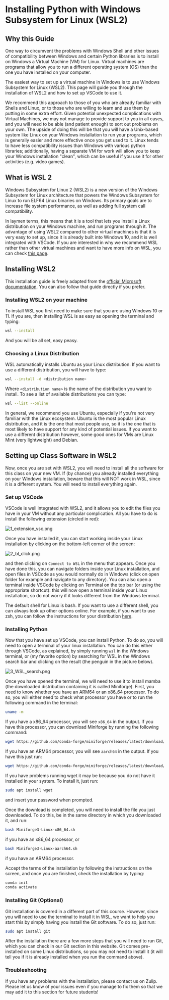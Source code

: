 # Installing Python with Windows Subsystem for Linux (WSL2)

## Why this Guide

One way to circumvent the problems with Windows Shell and other issues of compatibility
between Windows and certain Python libraries is to install on Windows a Virtual Machine (VM) for Linux.
Virtual machines are programs that allow you to run a different operating system (OS)
than the one you have installed on your computer.

The easiest way to set up a virtual machine in Windows is to use Windows Subsystem for
Linux (WSL2). This page will guide you through the installation of WSL2 and how to set
up VSCode to use it.

We recommend this approach to those of you who are already familiar with Shells and Linux,
or to those who are willing to learn and use them by putting in some extra effort.
Given potential unexpected complications with Virtual Machines, we may not manage to
provide support to you in all cases, and you will need to be able (and patient enough)
to sort out problems on your own. The upside of doing this will be that you will have
 a Unix-based system like Linux on your Windows installation to run your
programs, which is generally easier and more effective once you get used to it. Linux
tends to have less compatibility issues than Windows with various python libraries;
additionally, having a separate VM for work will allow you to keep your Windows
installation "clean", which can be useful if you use it for other activities (e.g.
video games).

## What is WSL 2
Windows Subsystem for Linux 2 (WSL2) is a new version of the Windows Subsystem for Linux
 architecture that powers the Windows Subsystem for Linux to run ELF64 Linux binaries on
 Windows. Its primary goals are to increase file system performance, as well as adding
 full system call compatibility.

In laymen terms, this means that it is a tool that lets
you install a Linux distribution on your Windows machine, and run programs through it.
The advantage of using WSL2 compared to other virtual machines is that it is very easy
to set up, since it is already built into Windows 10, and it is well integrated with
VSCode. If you are interested in why we recommend WSL rather than other
virtual machines and want to have more info on WSL, you can check [this page](https://learn.microsoft.com/en-us/windows/wsl/faq).

## Installing WSL2

This installation guide is freely adapted from the
[official Microsoft documentation](https://learn.microsoft.com/en-us/windows/wsl/install).
You can also follow that guide directly if you prefer.

### Installing WSL2 on your machine

To install WSL you first need to make sure that you are using Windows 10 or 11. If you
are, then installing WSL is as easy as opening the terminal and typing:

```bash
wsl --install
```
And you will be all set, easy peasy.

### Choosing a Linux Distribution

WSL automatically installs Ubuntu as your Linux distribution. If you want to use a
different distribution, you will have to type:

```bash
wsl --install -d <distribution name>
```

Where `<distribution name>` is the name of the distribution you want to install.
To see a list of available distributions you can type:

```bash
wsl --list --online
```

In general, we recommend you use Ubuntu, especially if you're not very familiar with the
Linux ecosystem. Ubuntu is the most popular Linux distribution, and it is the one that
most people use, so it is the one that is most likely to have support for any kind of
potential issues. If you want to use a different distribution however, some good ones
for VMs are Linux Mint (very lightweight) and Debian.

## Setting up Class Software in WSL2

Now, once you are set with WSL2, you will need to install all the software for this class
on your new VM. If (by chance) you already installed everything on your Windows installation,
beware that this will NOT work in WSL, since it is a different system. You will need to
install everything again.

### Set up VSCode

VSCode is well integrated with WSL2, and it allows you to edit the files you have in your
VM without any particular complication. All you have to do is install the following extension
(circled in red):

![1_extension_vsc.png](1_extension_vsc.png)

Once you have installed it, you can start working inside your Linux installation by clicking
on the bottom-left corner of the screen:

![2_bl_click.png](2_bl_click.png)

and then clicking on ```Connect to WSL``` in the menu that appears. Once you have done
this, you can navigate folders inside your Linux installation, and open files in VSCode
as you would normally do in Windows (click on open folder for example and navigate to
any directory). You can also open a terminal inside VSCode by clicking on Terminal on the top bar (or using the appropriate shortcut):
this will now open a terminal inside your Linux installation, so do not worry if it looks
different from the Windows terminal.

The default shell for Linux is bash. If you want to use a different shell, you can always
look up other options online. For example, if you want to use zsh, you can follow the
instructions for your distribution [here](https://github.com/ohmyzsh/ohmyzsh/wiki/Installing-ZSH).

### Installing Python

Now that you have set up VSCode, you can install Python. To do so, you will need to open
a terminal of your linux installation. You can do this either through VSCode, as explained,
 by simply running ```wsl``` in the Windows terminal, or (my favorite option) by searching
 for WSL in the Windows search bar and clicking on the result (the penguin in the picture
 below).

![3_WSL_search.png](3_WSL_search.png)

Once you have opened the terminal, we will need to use it to install mamba (the
downloaded distribution containing it is called Miniforge). First, you need to know
whether you have an ARM64 or an x86_64 processor. To do so, you will either need to
check what processor you have or to run the following command in the terminal:

```bash
uname -m
```

If you have a x86_64 processor, you will see `x86_64` in the output. If you have
this processor, you can download Miniforge by running the following command:

```bash
wget https://github.com/conda-forge/miniforge/releases/latest/download/Miniforge3-Linux-x86_64.sh
```

If you have an ARM64 processor, you will see `aarch64` in the output. If you have this
just run:

```bash
wget https://github.com/conda-forge/miniforge/releases/latest/download/Miniforge3-Linux-aarch64.sh
```

If you have problems running wget it may be because you do not have it installed in your
system. To install it, just run:

```bash
sudo apt install wget
```

and insert your password when prompted.

Once the download is completed, you will need to install the file you just downloaded. To
do this, be in the same directory in which you downloaded it, and run:

```bash
bash Miniforge3-Linux-x86_64.sh
```

if you have an x86_64 processor, or

```bash
bash Miniforge3-Linux-aarch64.sh
```

if you have an ARM64 processor.

Accept the terms of the installation by following the instructions on the screen, and
once you are finished, check the installation by typing:

```bash
conda init
conda activate
```

### Installing Git (Optional)

Git installation is covered in a different part of this course. However, since you will
need to use the terminal to install it in WSL, we want to help you start this by simply
having you install the Git software. To do so, just run:

```bash
sudo apt install git
```

After the installation there are a few more steps that you will need to run Git, which
you can check in our Git section in this website. Git comes pre-installed on some Linux
distributions, so you may not need to install it (it will tell you if it is already
installed when you run the command above).

### Troubleshooting

If you have any problems with the installation, please contact us on Zulip.
Please let us know of your issues even if you manage to fix them so that we may add it
to this section for future students!

